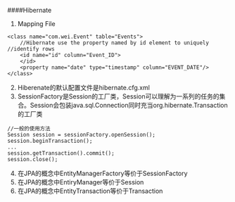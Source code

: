 ####Hibernate
1. Mapping File
```
<class name="com.wei.Event" table="Events">
	//Hibernate use the property named by id element to uniquely //identify rows	
	<id name="id" column="Event_ID">
	</id>
	<property name="date" type="timestamp" column="EVENT_DATE"/>
</class>
```
2. Hiberenate的默认配置文件是hibernate.cfg.xml
3. SessionFactory是Session的工厂类，Session可以理解为一系列的任务的集合。Session会包装java.sql.Connection同时充当org.hibernate.Transaction的工厂类
```
//一般的使用方法
Session session = sessionFactory.openSession();
session.beginTransaction();
...
session.getTransaction().commit();
session.close();
```
4. 在JPA的概念中EntityManagerFactory等价于SessionFactory
5. 在JPA的概念中EntiryManager等价于Session
6. 在JPA的概念中EntityTransaction等价于Transaction

